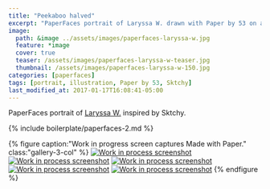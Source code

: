 ```yaml
---
title: "Peekaboo halved"
excerpt: "PaperFaces portrait of Laryssa W. drawn with Paper by 53 on an iPad."
image: 
  path: &image ../assets/images/paperfaces-laryssa-w.jpg 
  feature: *image
  cover: true
  teaser: /assets/images/paperfaces-laryssa-w-teaser.jpg
  thumbnail: /assets/images/paperfaces-laryssa-w-150.jpg
categories: [paperfaces]
tags: [portrait, illustration, Paper by 53, Sktchy]
last_modified_at: 2017-01-17T16:08:41-05:00
---
```


PaperFaces portrait of [Laryssa W.](http://sktchy.com/rHtydc ) inspired by Sktchy.

{% include boilerplate/paperfaces-2.md %}

{% figure caption:"Work in progress screen captures Made with Paper." class:"gallery-3-col" %}
[![Work in process screenshot](/assets/images/paperfaces-laryssa-w-process-1-600.jpg)](/assets/images/paperfaces-laryssa-w-process-1-lg.jpg)
[![Work in process screenshot](/assets/images/paperfaces-laryssa-w-process-2-600.jpg)](/assets/images/paperfaces-laryssa-w-process-2-lg.jpg)
[![Work in process screenshot](/assets/images/paperfaces-laryssa-w-process-3-600.jpg)](/assets/images/paperfaces-laryssa-w-process-3-lg.jpg)
[![Work in process screenshot](/assets/images/paperfaces-laryssa-w-process-4-600.jpg)](/assets/images/paperfaces-laryssa-w-process-4-lg.jpg)
[![Work in process screenshot](/assets/images/paperfaces-laryssa-w-process-5-600.jpg)](/assets/images/paperfaces-laryssa-w-process-5-lg.jpg)
{% endfigure %}

